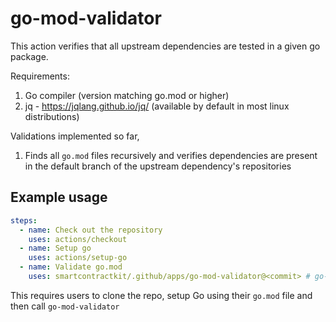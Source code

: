 # go-mod-validator

This action verifies that all upstream dependencies are tested in a given go
package.

Requirements:

1. Go compiler (version matching go.mod or higher)
2. jq - https://jqlang.github.io/jq/ (available by default in most linux
   distributions)

Validations implemented so far,

1. Finds all `go.mod` files recursively and verifies dependencies are present in
   the default branch of the upstream dependency's repositories

## Example usage

```yaml
steps:
  - name: Check out the repository
    uses: actions/checkout
  - name: Setup go
    uses: actions/setup-go
  - name: Validate go.mod
    uses: smartcontractkit/.github/apps/go-mod-validator@<commit> # go-mod-validator@x.y.z
```

This requires users to clone the repo, setup Go using their `go.mod` file and
then call `go-mod-validator`
